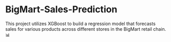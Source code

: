 # BigMart-Sales-Prediction
This project utilizes XGBoost to build a regression model that forecasts sales for various products across different stores in the BigMart retail chain. 📊

